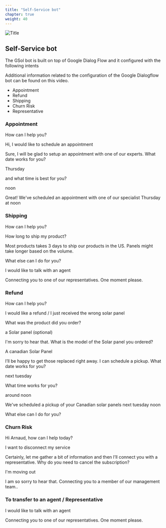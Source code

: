 ```yaml
---
title: "Self-Service bot"
chapter: true
weight: 40
---
```


![Title](/images/Login.PNG)

## Self-Service bot

The GSol bot is built on top of Google Dialog Flow and it configured with the following intents

Additional information related to the configuration of the Google Dialogflow bot can be found on this video.



- Appointment
- Refund
- Shipping
- Churn Risk
- Representative


### Appointment
How can I help you?

Hi, I would like to schedule an appointment

Sure, I will be glad to setup an appointment with one of our experts. What date works for you?

Thursday

and what time is best for you?

noon

Great! We've scheduled an appointment with one of our specialist Thursday at noon

### Shipping
How can I help you?

How long to ship my product?

Most products takes 3 days to ship our products in the US. Panels might take longer based on the volume.

What else can I do for you?

I would like to talk with an agent

Connecting you to one of our representatives. One moment please.

 

### Refund
How can I help you?

I would like a refund / I just received the wrong solar panel

What was the product did you order?

a Solar panel (optional)

I'm sorry to hear that. What is the model of the Solar panel you ordered?

A canadian Solar Panel

I’ll be happy to get those replaced right away. I can schedule a pickup. What date works for you?

next tuesday

What time works for you?

around noon

We've scheduled a pickup of your Canadian solar panels next tuesday noon

What else can I do for you?

### Churn Risk
Hi Arnaud, how can I help today?

I want to disconnect my service

Certainly, let me gather a bit of information and then I’ll connect you with a representative. Why do you need to cancel the subscription?

I'm moving out

I am so sorry to hear that. Connecting you to a member of our management team..

 

### To transfer to an agent / Representative
I would like to talk with an agent

Connecting you to one of our representatives. One moment please.
